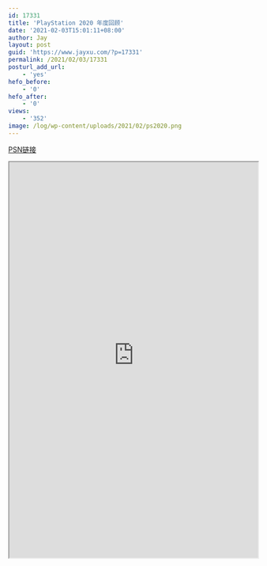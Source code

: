 ```yaml
---
id: 17331
title: 'PlayStation 2020 年度回顾'
date: '2021-02-03T15:01:11+08:00'
author: Jay
layout: post
guid: 'https://www.jayxu.com/?p=17331'
permalink: /2021/02/03/17331
posturl_add_url:
    - 'yes'
hefo_before:
    - '0'
hefo_after:
    - '0'
views:
    - '352'
image: /log/wp-content/uploads/2021/02/ps2020.png
---
```


<!-- wp:paragraph -->
<p><a href="https://www.wrapup.playstation.com/chs-hk/7ece45356ba05bf4e976d5dd1cfc94286a9cfa21c19cee9b90df3e82a841e47d/" target="_blank" rel="noreferrer noopener">PSN链接</a></p>
<!-- /wp:paragraph -->

<!-- wp:html -->
<iframe src="https://www.wrapup.playstation.com/chs-hk/7ece45356ba05bf4e976d5dd1cfc94286a9cfa21c19cee9b90df3e82a841e47d/" width="100%" height="800" sandbox="allow-same-origin allow-scripts"></iframe>
<!-- /wp:html -->
